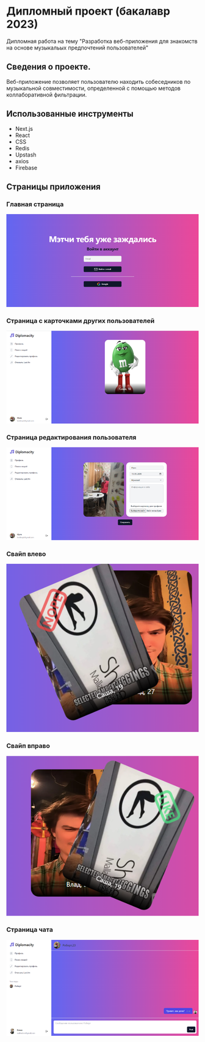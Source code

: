 # Дипломный проект (бакалавр 2023)
Дипломная работа на тему "Разработка веб-приложения для знакомств на основе музыкальых предпочтений пользователей"

## Сведения о проекте.
Веб-приложение позволяет пользователю находить собеседников по музыкальной совместимости, определенной с помощью методов коллаборативной фильтрации.

## Использованные инструменты
* Next.js
* React
* CSS
* Redis
* Upstash
* axios
* Firebase

## Страницы приложения

### Главная страница
![mainpage](https://github.com/1r34k2/veneer/blob/master/screenshots/1.png)

### Страница с карточками других пользователей
![people-cards](https://github.com/1r34k2/veneer/blob/master/screenshots/2.png)

### Страница редактирования пользователя
![user-edit](https://github.com/1r34k2/veneer/blob/master/screenshots/3.png)

### Свайп влево
![swipe-left](https://github.com/1r34k2/veneer/blob/master/screenshots/4.png)

### Свайп вправо
![swipe-right](https://github.com/1r34k2/veneer/blob/master/screenshots/5.png)

### Страница чата
![chat](https://github.com/1r34k2/veneer/blob/master/screenshots/6.png)


